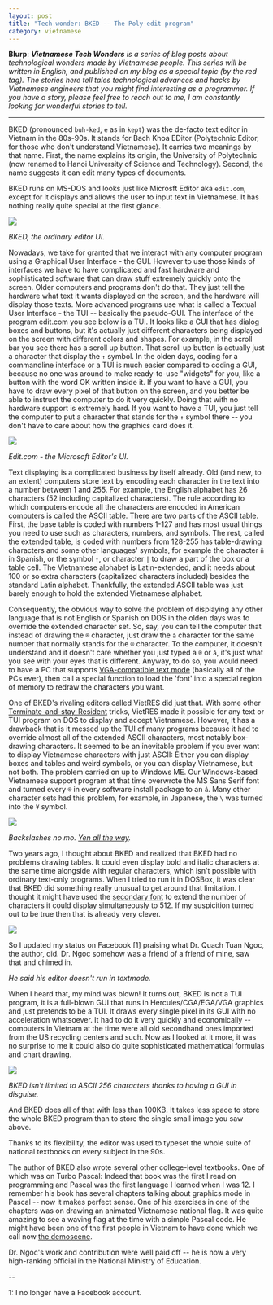 ```yaml
---
layout: post
title: "Tech wonder: BKED -- The Poly-edit program"
category: vietnamese
---
```


**Blurp**: _**Vietnamese Tech Wonders** is a series of blog posts about technological wonders made by Vietnamese people. This series will be written in English, and published on my blog as a special topic (by the red tag). The stories here tell tales technological advances and hacks by Vietnamese engineers that you might find interesting as a programmer. If you have a story, please feel free to reach out to me, I am constantly looking for wonderful stories to tell._

---

BKED (pronounced `buh-ked`, `e` as in `kept`) was the de-facto text editor in Vietnam in the 80s-90s. It stands for Bach Khoa EDitor (Polytechnic Editor, for those who don't understand Vietnamese). It carries two meanings by that name. First, the name explains its origin, the University of Polytechnic (now renamed to Hanoi University of Science and Technology). Second, the name suggests it can edit many types of documents.

BKED runs on MS-DOS and looks just like Microsft Editor aka `edit.com`, except for it displays and allows the user to input text in Vietnamese. It has nothing really quite special at the first glance.


![](/assets/posts-images/bked/bked1.png)

_BKED, the ordinary editor UI._

Nowadays, we take for granted that we interact with any computer program using a Graphical User Interface - the GUI. However to use those kinds of interfaces we have to have complicated and fast hardware and sophisticated software that can draw stuff extremely quickly onto the screen. Older computers and programs don't do that. They just tell the hardware what text it wants displayed on the screen, and the hardware will display those texts. More advanced programs use what is called a Textual User Interface - the TUI -- basically the pseudo-GUI. The interface of the program edit.com you see below is a TUI. It looks like a GUI that has dialog boxes and buttons, but it's actually just different characters being displayed on the screen with different colors and shapes. For example, in the scroll bar you see there has a scroll up button. That scroll up button is actually just a character that display the `↑` symbol. In the olden days, coding for a commandline interface or a TUI is much easier compared to coding a GUI, because no one was around to make ready-to-use "widgets" for you, like a button with the word OK written inside it. If you want to have a GUI, you have to draw every pixel of that button on the screen, and you better be able to instruct the computer to do it very quickly. Doing that with no hardware support is extremely hard. If you want to have a TUI, you just tell the computer to put a character that stands for the `↑` symbol there -- you don't have to care about how the graphics card does it.

![](/assets/posts-images/bked/msedit.png)

_Edit.com - the Microsoft Editor's UI._

Text displaying is a complicated business by itself already. Old (and new, to an extent) computers store text by encoding each character in the text into a number between 1 and 255. For example, the English alphabet has 26 characters (52 including capitalized characters). The rule according to which computers encode all the characters are encoded in American computers is called the [ASCII table](https://www.asciitable.com/). There are two parts of the ASCII table. First, the base table is coded with numbers 1-127 and has most usual things you need to use such as characters, numbers, and symbols. The rest, called the extended table, is coded with numbers from 128-255 has table-drawing characters and some other languages' symbols, for example the character `ñ` in Spanish, or the symbol `↑`, or character `|` to draw a part of the box or a table cell. The Vietnamese alphabet is Latin-extended, and it needs about 100 or so extra characters (capitalized characters included) besides the standard Latin alphabet. Thankfully, the extended ASCII table was just barely enough to hold the extended Vietnamese alphabet.

Consequently, the obvious way to solve the problem of displaying any other language that is not English or Spanish on DOS in the olden days was to override the extended character set. So, say, you can tell the computer that instead of drawing the `®` character, just draw the `â` character for the same number that normally stands for the `®` character. To the computer, it doesn't understand and it doesn't care whether you just typed a `®` or `â`, it's just what you see with your eyes that is different. Anyway, to do so, you would need to have a PC that supports [VGA-compatible text mode](https://en.wikipedia.org/wiki/VGA-compatible_text_mode) (basically all of the PCs ever), then call a special function to load the 'font' into a special region of memory to redraw the characters you want.

One of BKED's rivaling editors called VietRES did just that. With some other [Terminate-and-stay-Resident](https://en.wikipedia.org/wiki/Terminate_and_stay_resident_program) tricks, VietRES made it possible for any text or TUI program on DOS to display and accept Vietnamese. However, it has a drawback that is it messed up the TUI of many programs because it had to override almost all of the extended ASCII characters, most notably box-drawing characters. It seemed to be an inevitable problem if you ever want to display Vietnamese characters with just ASCII: Either you can display boxes and tables and weird symbols, or you can display Vietnamese, but not both. The problem carried on up to Windows ME. Our Windows-based Vietnamese support program at that time overwrote the MS Sans Serif font and turned every `®` in every software install package to an `â`. Many other character sets had this problem, for example, in Japanese, the `\` was turned into the `¥` symbol.

![](/assets/posts-images/bked/yen.png)


_Backslashes no mo. [Yen all the way](https://superuser.com/questions/1167662/why-is-windows-10-displaying-as-%C2%A5-on-the-command-line/1167665)._

Two years ago, I thought about BKED and realized that BKED had no problems drawing tables. It could even display bold and italic characters at the same time alongside with regular characters, which isn't possible with ordinary text-only programs. When I tried to run it in DOSBox, it was clear that BKED did something really unusual to get around that limitation. I thought it might have used the [secondary font](http://webpages.charter.net/danrollins/techhelp/0155.HTM) to extend the number of characters it could display simultaneously to 512. If my suspicition turned out to be true then that is already very clever. 

![](/assets/posts-images/bked/bked2.png)

So I updated my status on Facebook [1] praising what Dr. Quach Tuan Ngoc, the author, did. Dr. Ngoc somehow was a friend of a friend of mine, saw that and chimed in. 

*He said his editor doesn't run in textmode.*

When I heard that, my mind was blown! It turns out, BKED is not a TUI program, it is a full-blown GUI that runs in Hercules/CGA/EGA/VGA graphics and just pretends to be a TUI. It draws every single pixel in its GUI with no acceleration whatsoever. It had to do it very quickly and economically -- computers in Vietnam at the time were all old secondhand ones imported from the US recycling centers and such. Now as I looked at it more, it was no surprise to me it could also do quite sophisticated mathematical formulas and chart drawing.

![](/assets/posts-images/bked/bked3.jpg)

_BKED isn't limited to ASCII 256 characters thanks to having a GUI in disguise._

And BKED does all of that with less than 100KB. It takes less space to store the whole BKED program than to store the single small image you saw above.

Thanks to its flexibility, the editor was used to typeset the whole suite of national textbooks on every subject in the 90s.

The author of BKED also wrote several other college-level textbooks. One of which was on Turbo Pascal: Indeed that book was the first I read on programming and Pascal was the first language I learned when I was 12. I remember his book has several chapters talking about graphics mode in Pascal -- now it makes perfect sense. One of his exercises in one of the chapters was on drawing an animated Vietnamese national flag. It was quite amazing to see a waving flag at the time with a simple Pascal code. He might have been one of the first people in Vietnam to have done which we call now [the demoscene](https://en.wikipedia.org/wiki/Demoscene).

Dr. Ngoc's work and contribution were well paid off -- he is now a very high-ranking official in the National Ministry of Education.

--

1: I no longer have a Facebook account.




